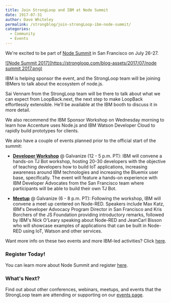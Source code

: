 ```yaml
---
title: Join StrongLoop and IBM at Node Summit
date: 1917-07-31
author: Dave Whiteley
permalink: /strongblog/join-strongLoop-ibm-node-summit/
categories:
  - Community
  - Events
---
```


We're excited to be part of [Node Summit](http://www.nodesummit.com/) in San Francisco on July 26-27.

[![Node Summit 2017](https://strongloop.com/blog-assets/2017/07/node summit 2017.png)](http://www.nodesummit.com/)

<!--more-->
IBM is helping sponsor the event, and the StrongLoop team will be joining IBMers to talk about the ecosystem of node.js.

Sai Vennam from the StrongLoop team will be there to talk about what we can expect from LoopBack.next, the next step to make LoopBack effortlessly extensible. He’ll be available at the IBM booth to discuss it in more detail.

We also recommend the IBM Sponsor Workshop on Wednesday morning to learn how Accenture uses Node.js and IBM Watson Developer Cloud to rapidly build prototypes for clients. 

We also have a couple of events planned prior to the official start of the summit:

- **[Developer Workshop](https://www.eventbrite.com/e/workshop-build-iot-apps-using-node-red-and-watson-services-tickets-35945342487?aff=es2)** @ Galvanize (12 - 5 p.m. PT): IBM will convene a hands-on TJ Bot workshop, hosting 20-30 developers with the objective of teaching developers how to build IoT applications, increasing awareness around IBM technologies and increasing the Bluemix user base, specifically. The event will feature a hands-on experience with IBM Developer Advocates from the San Francisco team where participants will be able to build their own TJ Bot. 

- **[Meetup](https://www.meetup.com/big-data-developers-in-san-francisco/events/241380842/)** @ Galvanize (6 - 8 p.m. PT): Following the workshop, IBM will convene a meet up centered on Node-RED. Speakers include Max Katz, IBM's Developer Advocacy Program Director in San Francisco and Kris Borchers of the JS Foundation providing introductory remarks, followed by IBM's Nick O'Leary speaking about Node-RED and JeanCarl Bisson who will showcase examples of applications that can be built in Node-RED using IoT, Watson and other services.

Want more info on these two events and more IBM-led activities? Click [here](https://developer.ibm.com/code/2017/07/10/node-summit-2017-coming-soon-want-join-us/).

### Register Today!

You can learn more about Node Summit and register [here](http://www.nodesummit.com/registration/).

### What's Next?

Find out about other conferences, webinars, meetups, and events that the StrongLoop team are attending or supporting on our [events page](https://strongloop.com/events/).
